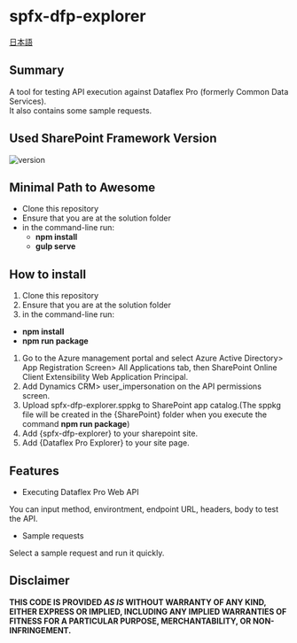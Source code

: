 # spfx-dfp-explorer

[日本語](https://github.com/MickNabewata/spfx-dfp-explorer/blob/master/README.md)

## Summary

A tool for testing API execution against Dataflex Pro (formerly Common Data Services).   
It also contains some sample requests.

## Used SharePoint Framework Version

![version](https://img.shields.io/badge/version-1.11-green.svg)

## Minimal Path to Awesome

- Clone this repository
- Ensure that you are at the solution folder
- in the command-line run:
  - **npm install**
  - **gulp serve**

## How to install

1. Clone this repository
1. Ensure that you are at the solution folder
1. in the command-line run:
  - **npm install**
  - **npm run package**
1. Go to the Azure management portal and select Azure Active Directory> App Registration Screen> All Applications tab, then SharePoint Online Client Extensibility Web Application Principal.   
1. Add Dynamics CRM> user_impersonation on the API permissions screen.
1. Upload spfx-dfp-explorer.sppkg to SharePoint app catalog.(The sppkg file will be created in the {SharePoint} folder when you execute the command **npm run package**)   
1. Add {spfx-dfp-explorer} to your sharepoint site.   
1. Add {Dataflex Pro Explorer} to your site page.

## Features

- Executing Dataflex Pro Web API

You can input method, environtment, endpoint URL, headers, body to test the API.

- Sample requests

Select a sample request and run it quickly.

## Disclaimer

**THIS CODE IS PROVIDED *AS IS* WITHOUT WARRANTY OF ANY KIND, EITHER EXPRESS OR IMPLIED, INCLUDING ANY IMPLIED WARRANTIES OF FITNESS FOR A PARTICULAR PURPOSE, MERCHANTABILITY, OR NON-INFRINGEMENT.**